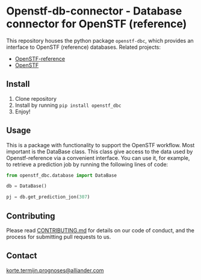 <!--
SPDX-FileCopyrightText: 2021 2017-2021 Alliander N.V. <korte.termijn.prognoses@alliander.com>

SPDX-License-Identifier: MPL-2.0
-->

# Openstf-db-connector - Database connector for OpenSTF (reference)

This repository houses the python package `openstf-dbc`, which provides an interface to OpenSTF (reference) databases. 
Related projects:
- [OpenSTF-reference](https://github.com/alliander-opensource/openstf-reference)
- [OpenSTF](https://github.com/alliander-opensource/short-term-forecasting)


## Install

1. Clone repository
2. Install by running `pip install openstf_dbc`
3. Enjoy!

## Usage

This is a package with functionality to support the OpenSTF workflow. Most important is the DataBase class.
This class give access to the data used by Openstf-reference via a convenient interface. You can use it, for example, to retrieve a prediction job by running the following lines of code:

```python
from openstf_dbc.database import DataBase

db = DataBase()

pj = db.get_prediction_jon(307)
```

## Contributing

Please read [CONTRIBUTING.md](CONTRIBUTING.md) for details on our code of conduct, and the process for submitting pull requests to us.

## Contact

korte.termijn.prognoses@alliander.com
